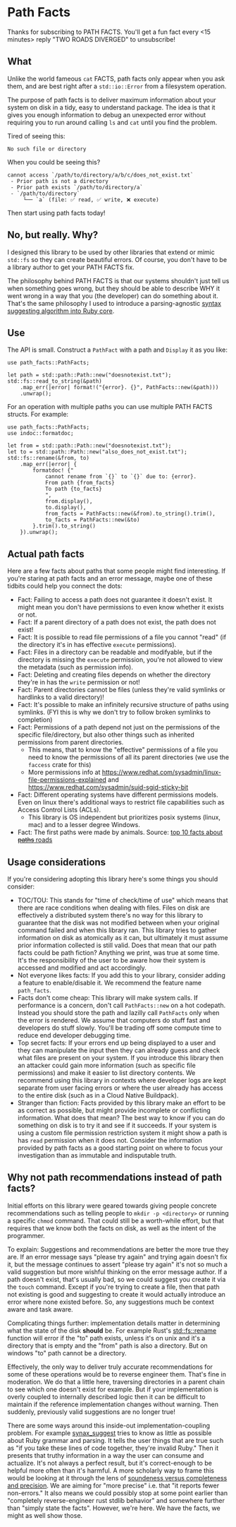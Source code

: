 # Path Facts

Thanks for subscribing to PATH FACTS. You'll get a fun fact every \<15 minutes\> reply "TWO ROADS DIVERGED" to unsubscribe!

## What

Unlike the world fameous `cat` FACTS, path facts only appear when you ask them, and are best right after a `std::io::Error` from a filesystem operation.

The purpose of path facts is to deliver maximum information about your system on disk in a tidy, easy to understand package. The idea is that it gives you enough information to debug an unexpected error without requiring you to run around calling `ls` and `cat` until you find the problem.

Tired of seeing this:

```text
No such file or directory
```

When you could be seeing this?

```text
cannot access `/path/to/directory/a/b/c/does_not_exist.txt`
 - Prior path is not a directory
 - Prior path exists `/path/to/directory/a`
 - `/path/to/directory`
     └── `a` (file: ✅ read, ✅ write, ❌ execute)
```

Then start using path facts today!

## No, but really. Why?

I designed this library to be used by other libraries that extend or mimic `std::fs` so they can create beautiful errors. Of course, you don't have to be a library author to get your PATH FACTS fix.

The philosophy behind PATH FACTS is that our systems shouldn't just tell us when something goes wrong, but they should be able to describe WHY it went wrong in a way that you (the developer) can do something about it. That's the same philosophy I used to introduce a parsing-agnostic [syntax suggesting algorithm into Ruby core](https://github.com/ruby/syntax_suggest).

## Use

The API is small. Construct a `PathFact` with a path and `Display` it as you like:

```rust,no_run
use path_facts::PathFacts;

let path = std::path::Path::new("doesnotexist.txt");
std::fs::read_to_string(&path)
    .map_err(|error| format!("{error}. {}", PathFacts::new(&path)))
    .unwrap();
```

For an operation with multiple paths you can use multiple PATH FACTS structs. For example:

```rust,no_run
use path_facts::PathFacts;
use indoc::formatdoc;

let from = std::path::Path::new("doesnotexist.txt");
let to = std::path::Path::new("also_does_not_exist.txt");
std::fs::rename(&from, to)
    .map_err(|error| {
        formatdoc! {"
            cannot rename from `{}` to `{}` due to: {error}.
            From path {from_facts}
            To path {to_facts}
            ",
            from.display(),
            to.display(),
            from_facts = PathFacts::new(&from).to_string().trim(),
            to_facts = PathFacts::new(&to)
        }.trim().to_string()
    }).unwrap();
```

## Actual path facts

Here are a few facts about paths that some people might find interesting. If you're staring at path facts and an error message, maybe one of these tidbits could help you connect the dots:

- Fact: Failing to access a path does not guarantee it doesn't exist. It might mean you don't have permissions to even know whether it exists or not.
- Fact: If a parent directory of a path does not exist, the path does not exist!
- Fact: It is possible to read file permissions of a file you cannot "read" (if the directory it's in has effective `execute` permissions).
- Fact: Files in a directory can be readable and modifyable, but if the directory is missing the `execute` permission, you're not allowed to view the metadata (such as permission info).
- Fact: Deleting and creating files depends on whether the directory they're in has the `write` permission or not!
- Fact: Parent directories cannot be files (unless they're valid symlinks or hardlinks to a valid directory)!
- Fact: It's possible to make an infinitely recursive structure of paths using symlinks. (FYI this is why we don't try to follow broken symlinks to completion)
- Fact: Permissions of a path depend not just on the permissions of the specific file/directory, but also other things such as inherited permissions from parent directories.
  - This means, that to know the "effective" permissions of a file you need to know the permissions of all its parent directories (we use the `faccess` crate for this)
  - More permissions info at https://www.redhat.com/sysadmin/linux-file-permissions-explained and https://www.redhat.com/sysadmin/suid-sgid-sticky-bit
- Fact: Different operating systems have different permissions models. Even on linux there's additional ways to restrict file capabilities such as Access Control Lists (ACLs).
  - This library is OS independent but prioritizes posix systems (linux, mac) and to a lesser degree Windows.
- Fact: The first paths were made by animals. Source: [top 10 facts about ~~paths~~ roads](https://www.funkidslive.com/learn/top-10-facts/top-ten-facts-about-roads/)

## Usage considerations

If you're considering adopting this library here's some things you should consider:

- TOC/TOU: This stands for "time of check/time of use" which means that there are race conditions when dealing with files. Files on disk are effectively a distributed system there's no way for this library to guarantee that the disk was not modified between when your original command failed and when this library ran. This library tries to gather information on disk as atomically as it can, but ultimately it must assume prior information collected is still valid. Does that mean that our path facts could be path fiction? Anything we print, was true at some time. It's the responsibility of the user to be aware how their system is accessed and modified and act accordingly.
- Not everyone likes facts: If you add this to your library, consider adding a feature to enable/disable it. We recommend the feature name `path_facts`.
- Facts don't come cheap: This library will make system calls. If performance is a concern, don't call `PathFacts::new` on a hot codepath. Instead you should store the path and lazilly call `PathFacts` only when the error is rendered. We assume that computers do stuff fast and developers do stuff slowly. You'll be trading off some compute time to reduce end developer debugging time.
- Top secret facts: If your errors end up being displayed to a user and they can manipulate the input then they can already guess and check what files are present on your system. If you introduce this library then an attacker could gain more information (such as specific file permissions) and make it easier to list directory contents. We recommend using this library in contexts where developer logs are kept separate from user facing errors or where the user already has access to the entire disk (such as in a Cloud Native Buildpack).
- Stranger than fiction: Facts provided by this library make an effort to be as correct as possible, but might provide incomplete or conflicting information. What does that mean? The best way to know if you can do something on disk is to try it and see if it succeeds. If your system is using a custom file permission restriction system it might show a path is has `read` permission when it does not. Consider the information provided by path facts as a good starting point on where to focus your investigation than as immutable and indisputable truth.

## Why not path recommendations instead of path facts?

Initial efforts on this library were geared towards giving people concrete recommendations such as telling people to `mkdir -p <directory>` or running a specific `chmod` command. That could still be a worth-while effort, but that requires that we know both the facts on disk, as well as the intent of the programmer.

To explain: Suggestions and recommendations are better the more true they are. If an error message says "please try again" and trying again doesn't fix it, but the message continues to assert "please try again" it's not so much a valid suggestion but more wishful thinking on the error message author. If a path doesn't exist, that's usually bad, so we could suggest you create it via the `touch` command. Except if you're trying to create a file, then that path not existing is good and suggesting to create it would actually introduce an error where none existed before. So, any suggestions much be context aware and task aware.

Complicating things further: implementation details matter in determining what the state of the disk **should** be. For example Rust's [std::fs::rename](https://doc.rust-lang.org/std/fs/fn.rename.html) function will error if the "to" path exists, unless it's on unix and it's a directory that is empty and the "from" path is also a directory. But on windows "to" path cannot be a directory.

Effectively, the only way to deliver truly accurate recommendations for some of these operations would be to reverse engineer them. That's fine in moderation. We do that a little here, traversing directories in a parent chain to see which one doesn't exist for example. But if your implementation is overly coupled to internally described logic then it can be difficult to maintain if the reference implementation changes without warning. Then suddenly, previously valid suggestions are no longer true!

There are some ways around this inside-out implementation-coupling problem. For example [synax_suggest](https://github.com/ruby/syntax_suggest) tries to know as little as possible about Ruby grammar and parsing. It tells the user things that are true such as "if you take these lines of code together, they're invalid Ruby." Then it presents that truthy information in a way the user can consume and actualize. It's not always a perfect result, but it's correct-enough to be helpful more often than it's harmful. A more scholarly way to frame this would be looking at it through the lens of [soundeness versus completeness and precision](https://cacm.acm.org/blogcacm/soundness-and-completeness-defined-with-precision/). We are aiming for "more precise" i.e. that "it reports fewer non-errors." It also means we could possibly stop at some point earlier than "completely reverse-engineer rust stdlib behavior" and somewhere further than "simply state the facts". However, we're here. We have the facts, we might as well show those.
